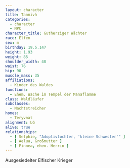 ```yaml
---
layout: character
title: Tannivh
categories:
  - character
  - NPC
character_title: Gutherziger Wächter
race: Elfen
sex: m
birthday: 19.5.147
height: 1.93
weight: 85
shoulder_width: 48
waist: 76
hip: 90
muscle_mass: 35
affiliations:
  - Kinder des Waldes
functions:
  - Ehem. Wache im Tempel der Manaflamme
class: Waldläufer
subclasses:
  - Nachtstreicher
homes:
  - Teryvnat
alignment: LG
alive: true
relationships:
  - [ Selphie, "Adoptivtochter, 'kleine Schwester'" ]
  - [ Aelua, Großmutter ]
  - [ Finnea, ehem. Herrin ]
---
```


Ausgesiedelter Elfischer Krieger